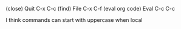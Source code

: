 (close) Quit C-x C-c
(find) File C-x C-f
(eval org code) Eval C-c C-c

I think commands can start with uppercase when local
